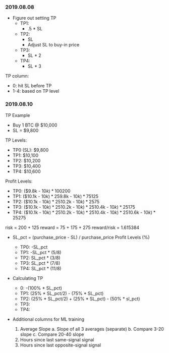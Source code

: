 ### 2019.08.08

- Figure out setting TP
  - TP1:
    - .5 * SL
  - TP2:
    - SL
    - Adjust SL to buy-in price
  - TP3:
    - SL * 2
  - TP4:
    - SL * 3


TP column:
  - 0: hit SL before TP
  - 1-4: based on TP level


### 2019.08.10

TP Example
- Buy 1 BTC @ $10,000
- SL = $9,800

TP Levels:
  - TP0 (SL): $9,800
  - TP1: $10,100
  - TP2: $10,200
  - TP3: $10,400
  - TP4: $10,600

Profit Levels:
  - TP0: ($9.8k - $10k) * 100% = -$200
  - TP1: ($10.1k - $10k) * 25% + ($9.8k - $10k) * 75% = -$125
  - TP2: ($10.1k - $10k) * 25% + ($10.2k - $10k) * 25% = +$75
  - TP3: ($10.1k - $10k) * 25% + ($10.2k - $10k) * 25% + ($10.4k - $10k) * 25% = +$175
  - TP4: ($10.1k - $10k) * 25% + ($10.2k - $10k) * 25% + ($10.4k - $10k) * 25%  + ($10.6k - $10k) * 25% = +$275

risk = 200 + 125
reward = 75 + 175 + 275
reward/risk = 1.615384

- SL_pct = (purchase_price - SL) / purchase_price
Profit Levels (%)
  - TP0: -SL_pct
  - TP1: -SL_pct * (5/8)
  - TP2: SL_pct * (3/8)
  - TP3: SL_pct * (7/8)
  - TP4: SL_pct * (11/8)


- Calculating TP
  - 0: -(100% * SL_pct)
  - TP1: (25% * SL_pct/2) - (75% * SL_pct)
  - TP2: (25% * SL_pct/2) + (25% * SL_pct) - (50% * sl_pct)
  - TP3:
  - TP4:


- Additional columns for ML training
  1. Average Slope
    a. Slope of all 3 averages (separate)
    b. Compare 3-20 slope
    c. Compare 20-40 slope
  2. Hours since last same-signal signal
  3. Hours since last opposite-signal signal
